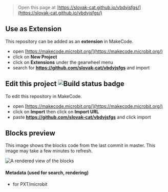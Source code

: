 
> Open this page at [https://slovak-cat.github.io/vbdvjsfgs/](https://slovak-cat.github.io/vbdvjsfgs/)

## Use as Extension

This repository can be added as an **extension** in MakeCode.

* open [https://makecode.microbit.org/](https://makecode.microbit.org/)
* click on **New Project**
* click on **Extensions** under the gearwheel menu
* search for **https://github.com/slovak-cat/vbdvjsfgs** and import

## Edit this project ![Build status badge](https://github.com/slovak-cat/vbdvjsfgs/workflows/MakeCode/badge.svg)

To edit this repository in MakeCode.

* open [https://makecode.microbit.org/](https://makecode.microbit.org/)
* click on **Import** then click on **Import URL**
* paste **https://github.com/slovak-cat/vbdvjsfgs** and click import

## Blocks preview

This image shows the blocks code from the last commit in master.
This image may take a few minutes to refresh.

![A rendered view of the blocks](https://github.com/slovak-cat/vbdvjsfgs/raw/master/.github/makecode/blocks.png)

#### Metadata (used for search, rendering)

* for PXT/microbit
<script src="https://makecode.com/gh-pages-embed.js"></script><script>makeCodeRender("{{ site.makecode.home_url }}", "{{ site.github.owner_name }}/{{ site.github.repository_name }}");</script>
